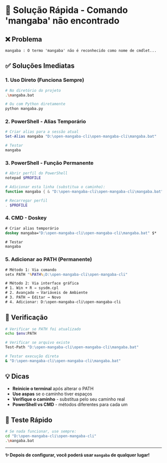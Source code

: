 # 🚀 Solução Rápida - Comando 'mangaba' não encontrado

## ❌ Problema
```
mangaba : O termo 'mangaba' não é reconhecido como nome de cmdlet...
```

## ✅ Soluções Imediatas

### 1. **Uso Direto (Funciona Sempre)**
```bash
# No diretório do projeto
.\mangaba.bat

# Ou com Python diretamente
python mangaba.py
```

### 2. **PowerShell - Alias Temporário**
```powershell
# Criar alias para a sessão atual
Set-Alias mangaba "D:\open-mangaba-cli\open-mangaba-cli\mangaba.bat"

# Testar
mangaba
```

### 3. **PowerShell - Função Permanente**
```powershell
# Abrir perfil do PowerShell
notepad $PROFILE

# Adicionar esta linha (substitua o caminho):
function mangaba { & "D:\open-mangaba-cli\open-mangaba-cli\mangaba.bat" $args }

# Recarregar perfil
. $PROFILE
```

### 4. **CMD - Doskey**
```cmd
# Criar alias temporário
doskey mangaba="D:\open-mangaba-cli\open-mangaba-cli\mangaba.bat" $*

# Testar
mangaba
```

### 5. **Adicionar ao PATH (Permanente)**
```cmd
# Método 1: Via comando
setx PATH "%PATH%;D:\open-mangaba-cli\open-mangaba-cli"

# Método 2: Via interface gráfica
# 1. Win + R → sysdm.cpl
# 2. Avançado → Variáveis de Ambiente
# 3. PATH → Editar → Novo
# 4. Adicionar: D:\open-mangaba-cli\open-mangaba-cli
```

## 🔧 Verificação

```bash
# Verificar se PATH foi atualizado
echo $env:PATH

# Verificar se arquivo existe
Test-Path "D:\open-mangaba-cli\open-mangaba-cli\mangaba.bat"

# Testar execução direta
& "D:\open-mangaba-cli\open-mangaba-cli\mangaba.bat"
```

## 💡 Dicas

- **Reinicie o terminal** após alterar o PATH
- **Use aspas** se o caminho tiver espaços
- **Verifique o caminho** - substitua pelo seu caminho real
- **PowerShell vs CMD** - métodos diferentes para cada um

## 🎯 Teste Rápido

```bash
# Se nada funcionar, use sempre:
cd "D:\open-mangaba-cli\open-mangaba-cli"
.\mangaba.bat
```

---
**✨ Depois de configurar, você poderá usar `mangaba` de qualquer lugar!**